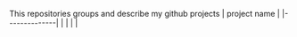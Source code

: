 This repositories groups and describe my github projects
| project name |
|--------------|
|              |
|              |
